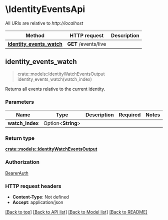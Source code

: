 # \IdentityEventsApi

All URIs are relative to *http://localhost*

Method | HTTP request | Description
------------- | ------------- | -------------
[**identity_events_watch**](IdentityEventsApi.md#identity_events_watch) | **GET** /events/live | 



## identity_events_watch

> crate::models::IdentityWatchEventsOutput identity_events_watch(watch_index)


Returns all events relative to the current identity.

### Parameters


Name | Type | Description  | Required | Notes
------------- | ------------- | ------------- | ------------- | -------------
**watch_index** | Option<**String**> |  |  |

### Return type

[**crate::models::IdentityWatchEventsOutput**](IdentityWatchEventsOutput.md)

### Authorization

[BearerAuth](../README.md#BearerAuth)

### HTTP request headers

- **Content-Type**: Not defined
- **Accept**: application/json

[[Back to top]](#) [[Back to API list]](../README.md#documentation-for-api-endpoints) [[Back to Model list]](../README.md#documentation-for-models) [[Back to README]](../README.md)


